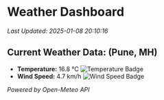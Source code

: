 
# Weather Dashboard

_Last Updated: 2025-01-08 20:10:16_

## Current Weather Data: (Pune, MH)
- **Temperature:** 16.8 °C ![Temperature Badge](https://img.shields.io/badge/Temperature-Low%20Temp-blue)
- **Wind Speed:** 4.7 km/h ![Wind Speed Badge](https://img.shields.io/badge/Wind%20Speed-Low%20Wind-blue)

*Powered by Open-Meteo API*
